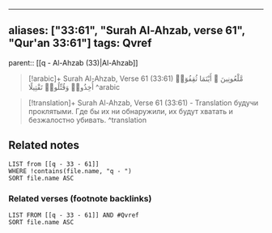 
---
aliases: ["33:61", "Surah Al-Ahzab, verse 61", "Qur'an 33:61"]
tags: Qvref
---

parent:: [[q - Al-Ahzab (33)|Al-Ahzab]]

> [!arabic]+ Surah Al-Ahzab, Verse 61 (33:61)
> <span class="quran-arabic">مَّلْعُونِينَ ۖ أَيْنَمَا ثُقِفُوٓا۟ أُخِذُوا۟ وَقُتِّلُوا۟ تَقْتِيلًا</span>
^arabic

> [!translation]+ Surah Al-Ahzab, Verse 61 (33:61) - Translation
> будучи проклятыми. Где бы их ни обнаружили, их будут хватать и безжалостно убивать.
^translation



## Related notes
```dataview
LIST from [[q - 33 - 61]]
WHERE !contains(file.name, "q - ")
SORT file.name ASC
```

### Related verses (footnote backlinks)
```dataview
LIST FROM [[q - 33 - 61]] AND #Qvref
SORT file.name ASC
```

